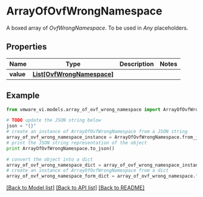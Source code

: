# ArrayOfOvfWrongNamespace

A boxed array of *OvfWrongNamespace*. To be used in *Any* placeholders. 

## Properties
Name | Type | Description | Notes
------------ | ------------- | ------------- | -------------
**value** | [**List[OvfWrongNamespace]**](OvfWrongNamespace.md) |  | 

## Example

```python
from vmware_vi.models.array_of_ovf_wrong_namespace import ArrayOfOvfWrongNamespace

# TODO update the JSON string below
json = "{}"
# create an instance of ArrayOfOvfWrongNamespace from a JSON string
array_of_ovf_wrong_namespace_instance = ArrayOfOvfWrongNamespace.from_json(json)
# print the JSON string representation of the object
print ArrayOfOvfWrongNamespace.to_json()

# convert the object into a dict
array_of_ovf_wrong_namespace_dict = array_of_ovf_wrong_namespace_instance.to_dict()
# create an instance of ArrayOfOvfWrongNamespace from a dict
array_of_ovf_wrong_namespace_form_dict = array_of_ovf_wrong_namespace.from_dict(array_of_ovf_wrong_namespace_dict)
```
[[Back to Model list]](../README.md#documentation-for-models) [[Back to API list]](../README.md#documentation-for-api-endpoints) [[Back to README]](../README.md)


